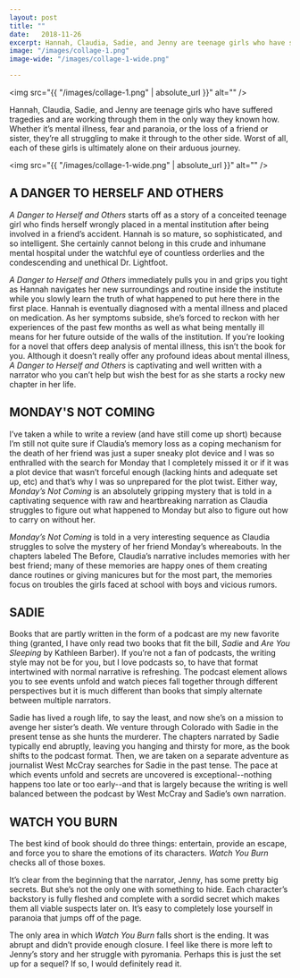 ```yaml
---
layout: post
title: ""
date:   2018-11-26
excerpt: Hannah, Claudia, Sadie, and Jenny are teenage girls who have suffered tragedies and are working through them in the only way they known how. Whether it’s mental illness, fear and paranoia, or the loss of a friend or sister, they’re all struggling to make it through to the other side. Worst of all, each of these girls is ultimately alone on their arduous journey.
image: "/images/collage-1.png"
image-wide: "/images/collage-1-wide.png"

---
```

<span class="image right"><img src="{{ "/images/collage-1.png" | absolute_url }}"  alt="" /></span>

Hannah, Claudia, Sadie, and Jenny are teenage girls who have suffered tragedies and are working through them in the only way they known how. Whether it’s mental illness, fear and paranoia, or the loss of a friend or sister, they’re all struggling to make it through to the other side. Worst of all, each of these girls is ultimately alone on their arduous journey.

<span class="image fit wide"><img src="{{ "/images/collage-1-wide.png" | absolute_url }}"  alt="" /></span>

## A DANGER TO HERSELF AND OTHERS

*A Danger to Herself and Others* starts off as a story of a conceited teenage girl who finds herself wrongly placed in a mental institution after being involved in a friend’s accident. Hannah is so mature, so sophisticated, and so intelligent. She certainly cannot belong in this crude and inhumane mental hospital under the watchful eye of countless orderlies and the condescending and unethical Dr. Lightfoot.

*A Danger to Herself and Others* immediately pulls you in and grips you tight as Hannah navigates her new surroundings and routine inside the institute while you slowly learn the truth of what happened to put here there in the first place. Hannah is eventually diagnosed with a mental illness and placed on medication. As her symptoms subside, she’s forced to reckon with her experiences of the past few months as well as what being mentally ill means for her future outside of the walls of the institution. If you’re looking for a novel that offers deep analysis of mental illness, this isn’t the book for you. Although it doesn’t really offer any profound ideas about mental illness, *A Danger to Herself and Others* is captivating and well written with a narrator who you can’t help but wish the best for as she starts a rocky new chapter in her life.
  

## MONDAY'S NOT COMING

I’ve taken a while to write a review (and have still come up short) because I’m still not quite sure if Claudia’s memory loss as a coping mechanism for the death of her friend was just a super sneaky plot device and I was so enthralled with the search for Monday that I completely missed it or if it was a plot device that wasn’t forceful enough (lacking hints and adequate set up, etc) and that’s why I was so unprepared for the plot twist. Either way, *Monday’s Not Coming* is an absolutely gripping mystery that is told in a captivating sequence with raw and heartbreaking narration as Claudia struggles to figure out what happened to Monday but also to figure out how to carry on without her.  

*Monday’s Not Coming* is told in a very interesting sequence as Claudia struggles to solve the mystery of her friend Monday’s whereabouts. In the chapters labeled The Before, Claudia’s narrative includes memories with her best friend; many of these memories are happy ones of them creating dance routines or giving manicures but for the most part, the memories focus on troubles the girls faced at school with boys and vicious rumors.
  

## SADIE

Books that are partly written in the form of a podcast are my new favorite thing (granted, I have only read two books that fit the bill, *Sadie* and *Are You Sleeping* by Kathleen Barber). If you’re not a fan of podcasts, the writing style may not be for you, but I love podcasts so, to have that format intertwined with normal narrative is refreshing. The podcast element allows you to see events unfold and watch pieces fall together through different perspectives but it is much different than books that simply alternate between multiple narrators.

Sadie has lived a rough life, to say the least, and now she’s on a mission to avenge her sister’s death. We venture through Colorado with Sadie in the present tense as she hunts the murderer. The chapters narrated by Sadie typically end abruptly, leaving you hanging and thirsty for more, as the book shifts to the podcast format. Then, we are taken on a separate adventure as journalist West McCray searches for Sadie in the past tense. The pace at which events unfold and secrets are uncovered is exceptional--nothing happens too late or too early--and that is largely because the writing is well balanced between the podcast by West McCray and Sadie’s own narration.


## WATCH YOU BURN

The best kind of book should do three things: entertain, provide an escape, and force you to share the emotions of its characters. *Watch You Burn* checks all of those boxes.

It’s clear from the beginning that the narrator, Jenny, has some pretty big secrets. But she’s not the only one with something to hide. Each character’s backstory is fully fleshed and complete with a sordid secret which makes them all viable suspects later on. It’s easy to completely lose yourself in paranoia that jumps off of the page.

The only area in which *Watch You Burn* falls short is the ending. It was abrupt and didn’t provide enough closure. I feel like there is more left to Jenny’s story and her struggle with pyromania. Perhaps this is just the set up for a sequel? If so, I would definitely read it.
